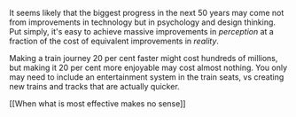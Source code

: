 
It seems likely that the biggest progress in the next 50 years may come not from improvements in technology but in psychology and design thinking. Put simply, it's easy to achieve massive improvements in *perception* at a fraction of the cost of equivalent improvements in *reality*.

Making a train journey 20 per cent faster might cost hundreds of millions, but making it 20 per cent more enjoyable may cost almost nothing. You only may need to include an entertainment system in the train seats, vs creating new trains and tracks that are actually quicker.


[[When what is most effective makes no sense]]

